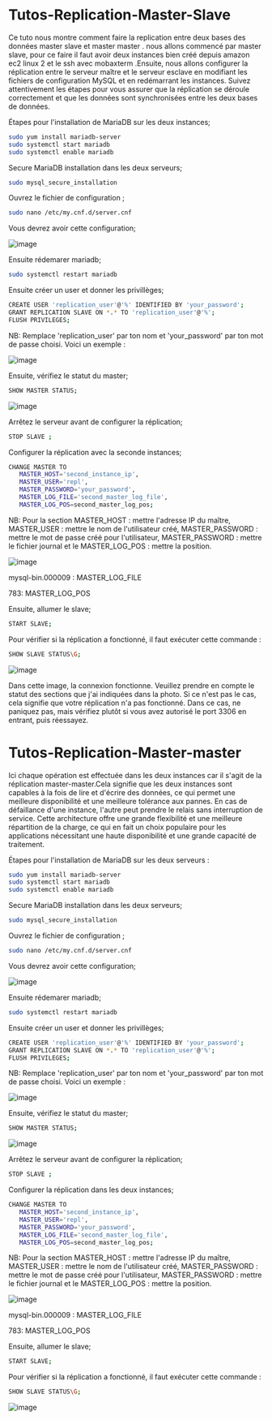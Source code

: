# Tutos-Replication-Master-Slave
Ce tuto nous montre comment faire la replication entre deux bases des données master slave et master master . nous allons commencé par master slave, pour ce faire il faut avoir deux instances bien créé depuis amazon ec2 linux 2 et le ssh avec mobaxterm .Ensuite, nous allons configurer la réplication entre le serveur maître et le serveur esclave en modifiant les fichiers de configuration MySQL et en redémarrant les instances. Suivez attentivement les étapes pour vous assurer que la réplication se déroule correctement et que les données sont synchronisées entre les deux bases de données.

Étapes pour l'installation de MariaDB sur les deux instances;

```bash
sudo yum install mariadb-server
sudo systemctl start mariadb
sudo systemctl enable mariadb
```

Secure MariaDB installation dans les deux serveurs;
```bash
sudo mysql_secure_installation
```
Ouvrez le fichier de configuration ;

```bash
sudo nano /etc/my.cnf.d/server.cnf
```
Vous devrez avoir cette configuration;


![image](https://github.com/AWS-Re-Start-RDC-KINSHASA-1/Tutos-Replication-Master-Slave-and-Master-Master/assets/114914329/d02471b0-39f9-4a8e-bf48-40ace7e2d5c4)

Ensuite rédemarer mariadb;

```bash
sudo systemctl restart mariadb
```

Ensuite créer un user et donner les privillèges;

```bash
CREATE USER 'replication_user'@'%' IDENTIFIED BY 'your_password';
GRANT REPLICATION SLAVE ON *.* TO 'replication_user'@'%';
FLUSH PRIVILEGES;
```

NB: Remplace 'replication_user' par ton nom et 'your_password' par ton mot de passe choisi. Voici un exemple :


![image](https://github.com/AWS-Re-Start-RDC-KINSHASA-1/Tutos-Replication-Master-Slave-and-Master-Master/assets/114914329/ee150c7f-b6b2-46b6-84b0-b494e9c1fa1f)


Ensuite, vérifiez le statut du master;

```bash
SHOW MASTER STATUS;
```

![image](https://github.com/AWS-Re-Start-RDC-KINSHASA-1/Tutos-Replication-Master-Slave-and-Master-Master/assets/114914329/a8ed6ee0-f3fe-4658-aa64-b1fff77dde70)


Arrêtez le serveur avant de configurer la réplication;

```bash
STOP SLAVE ;
```

Configurer la réplication avec la seconde instances;


```bash
CHANGE MASTER TO
   MASTER_HOST='second_instance_ip',
   MASTER_USER='repl',
   MASTER_PASSWORD='your_password',
   MASTER_LOG_FILE='second_master_log_file',
   MASTER_LOG_POS=second_master_log_pos;
```

NB: Pour la section MASTER_HOST : mettre l'adresse IP du maître, MASTER_USER : mettre le nom de l'utilisateur créé, MASTER_PASSWORD : mettre le mot de passe créé pour l'utilisateur, MASTER_PASSWORD : mettre le fichier journal et le MASTER_LOG_POS : mettre la position.

![image](https://github.com/AWS-Re-Start-RDC-KINSHASA-1/Tutos-Replication-Master-Slave-and-Master-Master/assets/114914329/66ff21de-192e-416d-a1ba-9105a3cf1be4)


mysql-bin.000009 : MASTER_LOG_FILE

783: MASTER_LOG_POS

Ensuite, allumer le slave;

```bash
START SLAVE;
```

Pour vérifier si la réplication a fonctionné, il faut exécuter cette commande :

```bash
SHOW SLAVE STATUS\G;
```


![image](https://github.com/AWS-Re-Start-RDC-KINSHASA-1/Tutos-Replication-Master-Slave-and-Master-Master/assets/114914329/f586eefa-dfda-4e38-97f0-b807389047fb)




Dans cette image, la connexion fonctionne. Veuillez prendre en compte le statut des sections que j'ai indiquées dans la photo. Si ce n'est pas le cas, cela signifie que votre réplication n'a pas fonctionné. Dans ce cas, ne paniquez pas, mais vérifiez plutôt si vous avez autorisé le port 3306 en entrant, puis réessayez.




# Tutos-Replication-Master-master

Ici chaque opération est effectuée dans les deux instances car il s'agit de la réplication master-master.Cela signifie que les deux instances sont capables à la fois de lire et d'écrire des données, ce qui permet une meilleure disponibilité et une meilleure tolérance aux pannes. En cas de défaillance d'une instance, l'autre peut prendre le relais sans interruption de service. Cette architecture offre une grande flexibilité et une meilleure répartition de la charge, ce qui en fait un choix populaire pour les applications nécessitant une haute disponibilité et une grande capacité de traitement.

Étapes pour l'installation de MariaDB sur les deux serveurs :

```bash
sudo yum install mariadb-server
sudo systemctl start mariadb
sudo systemctl enable mariadb
```

Secure MariaDB installation dans les deux serveurs;
```bash
sudo mysql_secure_installation
```

Ouvrez le fichier de configuration ;

```bash
sudo nano /etc/my.cnf.d/server.cnf
```

Vous devrez avoir cette configuration;


![image](https://github.com/AWS-Re-Start-RDC-KINSHASA-1/Tutos-Replication-Master-Slave-and-Master-Master/assets/114914329/d02471b0-39f9-4a8e-bf48-40ace7e2d5c4)


Ensuite rédemarer mariadb;

```bash
sudo systemctl restart mariadb
```

Ensuite créer un user et donner les privillèges;

```bash
CREATE USER 'replication_user'@'%' IDENTIFIED BY 'your_password';
GRANT REPLICATION SLAVE ON *.* TO 'replication_user'@'%';
FLUSH PRIVILEGES;
```

NB: Remplace 'replication_user' par ton nom et 'your_password' par ton mot de passe choisi. Voici un exemple :

![image](https://github.com/AWS-Re-Start-RDC-KINSHASA-1/Tutos-Replication-Master-Slave-and-Master-Master/assets/114914329/ee150c7f-b6b2-46b6-84b0-b494e9c1fa1f)


Ensuite, vérifiez le statut du master;

```bash
SHOW MASTER STATUS;
```

![image](https://github.com/AWS-Re-Start-RDC-KINSHASA-1/Tutos-Replication-Master-Slave-and-Master-Master/assets/114914329/a8ed6ee0-f3fe-4658-aa64-b1fff77dde70)


Arrêtez le serveur avant de configurer la réplication;

```bash
STOP SLAVE ;
```

Configurer la réplication dans les deux instances;


```bash
CHANGE MASTER TO
   MASTER_HOST='second_instance_ip',
   MASTER_USER='repl',
   MASTER_PASSWORD='your_password',
   MASTER_LOG_FILE='second_master_log_file',
   MASTER_LOG_POS=second_master_log_pos;
```

NB: Pour la section MASTER_HOST : mettre l'adresse IP du maître, MASTER_USER : mettre le nom de l'utilisateur créé, MASTER_PASSWORD : mettre le mot de passe créé pour l'utilisateur, MASTER_PASSWORD : mettre le fichier journal et le MASTER_LOG_POS : mettre la position.

![image](https://github.com/AWS-Re-Start-RDC-KINSHASA-1/Tutos-Replication-Master-Slave-and-Master-Master/assets/114914329/66ff21de-192e-416d-a1ba-9105a3cf1be4)


mysql-bin.000009 : MASTER_LOG_FILE

783: MASTER_LOG_POS

Ensuite, allumer le slave;

```bash
START SLAVE;
```

Pour vérifier si la réplication a fonctionné, il faut exécuter cette commande :

```bash
SHOW SLAVE STATUS\G;
```


![image](https://github.com/AWS-Re-Start-RDC-KINSHASA-1/Tutos-Replication-Master-Slave-and-Master-Master/assets/114914329/f586eefa-dfda-4e38-97f0-b807389047fb)



